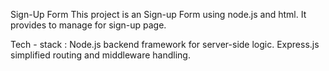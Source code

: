 Sign-Up Form 
This project is an Sign-up Form using node.js and html. It provides to manage for sign-up page. 

Tech - stack :
Node.js backend framework for server-side logic.
Express.js simplified routing and middleware handling.
